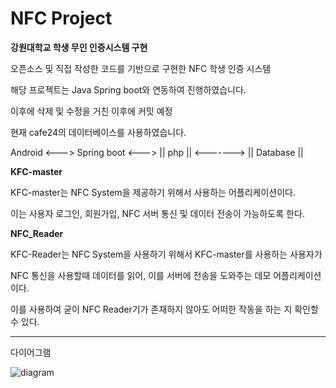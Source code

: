 # NFC Project
__강원대학교 학생 무인 인증시스템 구현__

오픈소스 및 직접 작성한 코드를 기반으로 구현한 NFC 학생 인증 시스템

해당 프로젝트는 Java Spring boot와 연동하여 진행하였습니다.

이후에 삭제 및 수정을 거친 이후에 커밋 예정

현재 cafe24의 데이터베이스를 사용하였습니다.

Android <---> Spring boot <---> || php || <-------> || Database ||


__KFC-master__

KFC-master는 NFC System을 제공하기 위해서 사용하는 어플리케이션이다.

이는 사용자 로그인, 회원가입, NFC 서버 통신 및 데이터 전송이 가능하도록 한다.



__NFC_Reader__

KFC-Reader는 NFC System을 사용하기 위해서 KFC-master를 사용하는 사용자가

NFC 통신을 사용할때 데이터를 읽어, 이를 서버에 전송을 도와주는 데모 어플리케이션이다.

이를 사용하여 굳이 NFC Reader기가 존재하지 않아도 어떠한 작동을 하는 지 확인할 수 있다.

 
----------------------------------------------------------------------

다이어그램

![diagram](https://user-images.githubusercontent.com/41769568/70390882-8c12d780-1a12-11ea-9379-86aaf70d6717.png)
